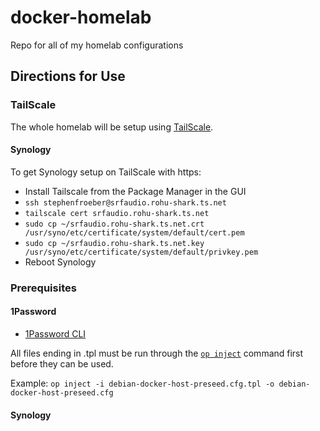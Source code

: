 # docker-homelab
Repo for all of my homelab configurations

## Directions for Use

### TailScale

The whole homelab will be setup using [TailScale](https://tailscale.com).

#### Synology

To get Synology setup on TailScale with https:
- Install Tailscale from the Package Manager in the GUI
- `ssh stephenfroeber@srfaudio.rohu-shark.ts.net`
- `tailscale cert srfaudio.rohu-shark.ts.net`
- `sudo cp ~/srfaudio.rohu-shark.ts.net.crt /usr/syno/etc/certificate/system/default/cert.pem`
- `sudo cp ~/srfaudio.rohu-shark.ts.net.key /usr/syno/etc/certificate/system/default/privkey.pem`
- Reboot Synology

### Prerequisites

#### 1Password

- [1Password CLI](https://developer.1password.com/docs/cli/get-started/)

All files ending in .tpl must be run through the [`op inject`](https://developer.1password.com/docs/cli/secrets-config-files/) command first before they can be used.

Example:
`op inject -i debian-docker-host-preseed.cfg.tpl -o debian-docker-host-preseed.cfg`


#### Synology
